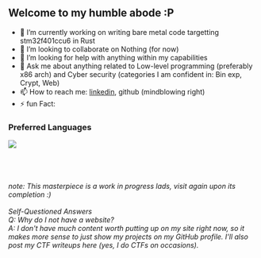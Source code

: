 ## Welcome to my humble abode :P

- 🔭 I’m currently working on writing bare metal code targetting stm32f401ccu6 in Rust
- 👯 I’m looking to collaborate on Nothing (for now)
- 🤔 I’m looking for help with anything within my capabilities
- 💬 Ask me about anything related to Low-level programming (preferably x86 arch) and Cyber security (categories I am confident in: Bin exp, Crypt, Web)
- 📫 How to reach me: <a href="https://www.linkedin.com/in/kushal-sai-3b46a21b2/">linkedin</a>, github (mindblowing right)
- ⚡ fun Fact:




### Preferred Languages
<img src="https://skillicons.dev/icons?i=c,rust,python,cpp" />

<br><br>

<h6>
note: This masterpiece is a work in progress lads, visit again upon its completion :)
<br><br>Self-Questioned Answers<br>
Q: Why do I not have a website?
<br>
A: I don't have much content worth putting up on my site right now, so it makes more sense to just show my projects on my GitHub profile. I'll also post my CTF writeups here (yes, I do CTFs on occasions).


</h6>
